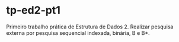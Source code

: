 # tp-ed2-pt1
Primeiro trabalho prática de Estrutura de Dados 2.
Realizar pesquisa externa por pesquisa sequencial indexada, binária, B e B*.
